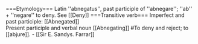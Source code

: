===Etymology===
Latin ''abnegatus'', past participle of ''abnegare''; ''ab'' + ''negare'' to deny. See [[Deny]]
===Transitive verb===
Imperfect and past participle: [[Abnegated]]<br>
Present participle and verbal noun [[Abnegating]]
#To deny and reject; to [[abjure]]. - [[Sir E. Sandys. Farrar]]